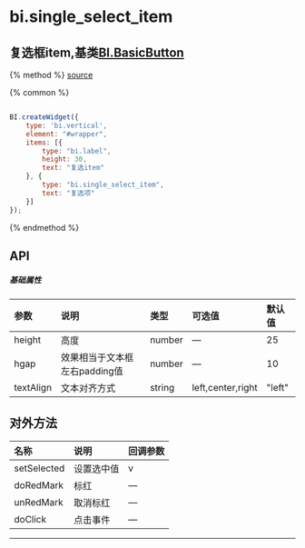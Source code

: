 # bi.single_select_item

## 复选框item,基类[BI.BasicButton](/core/basic_button.md)

{% method %}
[source](https://jsfiddle.net/fineui/19qqcej4/)

{% common %}
```javascript

BI.createWidget({
    type: 'bi.vertical',
    element: "#wrapper",
    items: [{
        type: "bi.label",
        height: 30,
        text: "复选item"
    }, {
        type: "bi.single_select_item",
        text: "复选项"
    }]
});

```

{% endmethod %}

## API
##### 基础属性
| 参数    | 说明           | 类型  | 可选值 | 默认值
| :------ |:-------------  | :-----| :----|:----
| height | 高度 | number | — | 25
| hgap | 效果相当于文本框左右padding值 |number | —| 10 |
|textAlign	|文本对齐方式	|string	|left,center,right	|"left"

 


## 对外方法
| 名称     | 说明                           |  回调参数     
| :------ |:-------------                  | :-----   
| setSelected| 设置选中值| v |
| doRedMark | 标红 |—|
| unRedMark | 取消标红 | — |
| doClick | 点击事件| —






---


